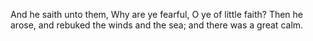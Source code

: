 And he saith unto them, Why are ye fearful, O ye of little faith? Then he arose, and rebuked the winds and the sea; and there was a great calm.
